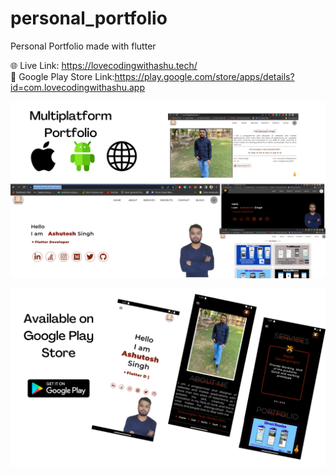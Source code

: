 # personal_portfolio

Personal Portfolio made with flutter



🌐 Live Link: https://lovecodingwithashu.tech/
<br>
📲   Google Play Store Link:https://play.google.com/store/apps/details?id=com.lovecodingwithashu.app

<p float="center">
  <img src="screenshots/img1.png" />

</p>
<p float="center">
  <img src="screenshots/img2.png" />

</p>
